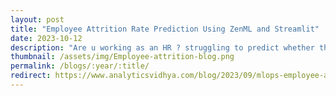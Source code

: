 ```yaml
---
layout: post
title: "Employee Attrition Rate Prediction Using ZenML and Streamlit"
date: 2023-10-12
description: "Are u working as an HR ? struggling to predict whether the employees in your team will continue working or they’re consider leaving the organisation, No worries ! you don’t wanna be a astrologer to predict this, by using the power of Data Science, we can predict it accurately. Let us begin our wonderful journey of employee Attrition rate with a simple, yet powerful MLOps tool, called ZenML and streamlit. Let’s start our journey."
thumbnail: /assets/img/Employee-attrition-blog.png
permalink: /blogs/:year/:title/
redirect: https://www.analyticsvidhya.com/blog/2023/09/mlops-employee-attrition-rate-prediction-using-zenml-and-streamlit/  
---
```



